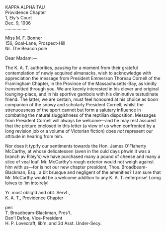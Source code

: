 KAPPA ALPHA TAU  
Providence Chapter  
1, Ely's Court  
Dec. 9, 1936  
..................

Miss M. F. Bonner  
156, Goal-Lane, Prospect-Hill  
Nr. The Beacon pole

Dear Madam:—

The K. A. T. authorities, pausing for a moment from their grateful contemplation of newly acquired almanacks, wish to acknowledge with appreciation the message from President Emmerson Thoreau Cornell of the Framingham Chapter, in the Province of the Massachusetts-Bay, as kindly transmitted through you. We are keenly interested in his clever and original lounging-place, and in his sportive gambols with his diminutive testudinate friend. The latter, we are certain, must feel honoured at his choice as boon companion of the snowy and scholarly President Cornell; whilst the strenuousness of the sport cannot but form a salutary influence in combating the natural sluggishness of the reptilian disposition. Messages from President Cornell will always be welcome—and he may rest assured that the picture enclosed in this letter (a view of us when confronted by a long revision job or a volume of Victorian fiction) does *not* represent our attitude in hearing from him.

Nor does it typify our sentiments towards the Hon. James O'Flaherty McCarthy, at whose delicatessen (aven in the ould days phwin it was a branch av Riley's) we have purchased many a pound of cheese and many a slice of veal loaf. Mr. McCarthy's rough exterior would not weigh against him with us—for is not our new chapter president, Thos. Broadbeam-Blackman, Esq., a bit brusque and negligent of the amenities? I am sure that Mr. McCarthy would be a welcome addition to any K. A. T. enterprise! Lorng loives to 'im intoirely!

Yr. most oblig'd and obt. Servt.,  
K. A. T., Providence Chapter  

per:  
T. Broadbeam-Blackman, Pres't.  
Dan'l Defoe, Vice-President  
H. P. Lovecraft, lib'n. and 3d Asst. Under-Secy.
